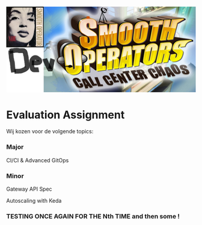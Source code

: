 ![Smooth](smooth.png)

# Evaluation Assignment

Wij kozen voor de volgende topics:

### Major

CI/CI & Advanced GitOps

### Minor

Gateway API Spec

Autoscaling with Keda

### TESTING ONCE AGAIN FOR THE Nth TIME and then some !